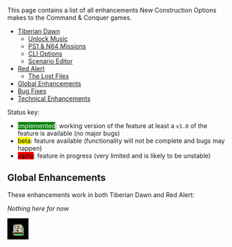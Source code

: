 This page contains a list of all enhancements New Construction Options makes to the Command & Conquer games. 

- [Tiberian Dawn](2a.Tiberian-Dawn-Enhancements)
	- [Unlock Music](2a.Tiberian-Dawn-Enhancements#unlock-music)
	- [PS1 & N64 Missions](2a.Tiberian-Dawn-Enhancements#ps1--n64-missions)
	- [CLI Options](2a.Tiberian-Dawn-Enhancements#cli-options)
	- [Scenario Editor](2a.Tiberian-Dawn-Enhancements#scenario-editor)
- [Red Alert](2b.Red-Alert-Enhancements)
	- [The Lost Files](2b.Red-Alert-Enhancements#red-alert-the-lost-files)
- [Global Enhancements](#global-enhancements)
- [Bug Fixes](2d.Bug-Fixes)
- [Technical Enhancements](2e.Technical-Enhancements)

Status key:
- <span style="background-color: green;color: white">implemented</span>: working version of the feature at least a `v1.0` of the feature is available (no major bugs)
- <span style="background-color: yellow;color: black">beta</span>: feature available (functionality will not be complete and bugs may happen)
- <span style="background-color: red;color: black">alpha</span>: feature in progress (very limited and is likely to be unstable)

## Global Enhancements

These enhancements work in both Tiberian Dawn and Red Alert:

*Nothing here for now*

![Construction Yard Animation](img/mcv-spin.gif)
